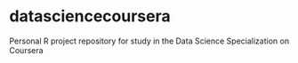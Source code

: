# datasciencecoursera
Personal R project repository for study in the Data Science Specialization on Coursera
